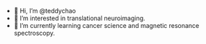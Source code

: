 - 👋 Hi, I’m @teddychao
- 👀 I’m interested in translational neuroimaging.
- 🌱 I’m currently learning cancer science and magnetic resonance spectroscopy.

<!---
teddychao/teddychao is a ✨ special ✨ repository because its `README.md` (this file) appears on your GitHub profile.
You can click the Preview link to take a look at your changes.
--->
